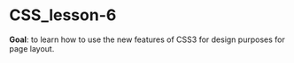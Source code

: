 # CSS_lesson-6
**Goal**: to learn how to use the new features of CSS3 for design purposes for page layout.
